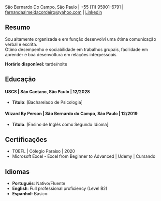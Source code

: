 São Bernardo Do Campo, São Paulo | +55 (11) 95901-6791 | fernandaalmeidacordeiro@yahoo.com | [Linkedin](https://www.linkedin.com/in/fernanda-almeida-cordeiro/)

## Resumo
Sou altamente organizada e em função desenvolvi uma ótima comunicação verbal e escrita.  
Ótimo desempenho e sociabilidade em trabalhos grupais, facilidade em aprender e boa desenvoltura em relações interpessoais.

**Horário disponível:** tarde/noite

## Educação
#### USCS | São Caetano, São Paulo | 12/2028
- **Título**: [Bacharelado de Psicologia]

#### Wizard By Person | São Bernardo do Campo, São Paulo | 12/2019
- **Título**: [Ensino de Inglês como Segundo Idioma]

## Certificações
- TOEFL | Cólegio Paraíso | 2020
- Microsoft Excel - Excel from Beginner to Advanced | Udemy | Cursando

## Idiomas
- **Português**: Nativo/Fluente
- **English**: Full professional proficiency (Level B2)
- **Espanhol:** Básico